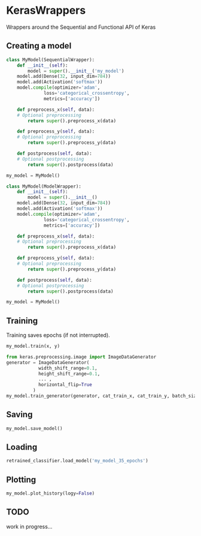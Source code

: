# KerasWrappers
Wrappers around the Sequential and Functional API of Keras

## Creating a model
```python
class MyModel(SequentialWrapper):
    def __init__(self):
        model = super().__init__('my_model')
	model.add(Dense(32, input_dim=784))
	model.add(Activation('softmax'))
	model.compile(optimizer='adam',
              loss='categorical_crossentropy',
              metrics=['accuracy'])

    def preprocess_x(self, data):
	# Optional preprocessing
        return super().preprocess_x(data)

    def preprocess_y(self, data):
	# Optional preprocessing
        return super().preprocess_y(data)

    def postprocess(self, data):
	# Optional postprocessing
        return super().postprocess(data)

my_model = MyModel()
```

```python
class MyModel(ModelWrapper):
    def __init__(self):
        model = super().__init__()
	model.add(Dense(32, input_dim=784))
	model.add(Activation('softmax'))
	model.compile(optimizer='adam',
              loss='categorical_crossentropy',
              metrics=['accuracy'])

    def preprocess_x(self, data):
	# Optional preprocessing
        return super().preprocess_x(data)

    def preprocess_y(self, data):
	# Optional preprocessing
        return super().preprocess_y(data)

    def postprocess(self, data):
	# Optional postprocessing
        return super().postprocess(data)

my_model = MyModel()
```

## Training
Training saves epochs (if not interrupted).
```python
my_model.train(x, y)
```
```python
from keras.preprocessing.image import ImageDataGenerator
generator = ImageDataGenerator(
            width_shift_range=0.1,
            height_shift_range=0.1,
            ... ,
            horizontal_flip=True
          )
my_model.train_generator(generator, cat_train_x, cat_train_y, batch_size=64, epochs=5)
```

## Saving
```python
my_model.save_model()
```

## Loading
```python
retrained_classifier.load_model('my_model_35_epochs')
```

## Plotting
```python
my_model.plot_history(logy=False)
```

## TODO
work in progress...

